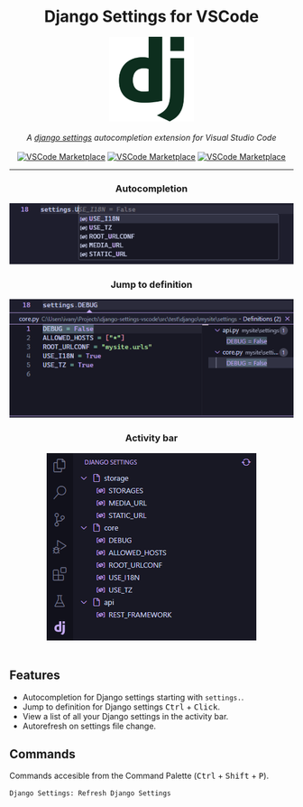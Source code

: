 <div align="center">
  <h1>Django Settings for VSCode</h1>
  <a href="https://marketplace.visualstudio.com/items?itemName=IvanArjona.django-settings">
      <img src="images/icon.png" width="150px" alt="VSCode Marketplace badge" />
  </a>
  <br>
  <br>
  <em>A <a href="https://docs.djangoproject.com/en/dev/topics/settings/">django settings</a> autocompletion extension for Visual Studio Code</em>
  <br>
  <br>
  <a href="https://marketplace.visualstudio.com/items?itemName=IvanArjona.django-settings"><img src="https://img.shields.io/visual-studio-marketplace/azure-devops/installs/total/IvanArjona.django-settings?color=%23007ACC&logo=Visual%20Studio%20Code&logoColor=%23007ACC&style=for-the-badge" alt="VSCode Marketplace" /></a>
  <a href="https://marketplace.visualstudio.com/items?itemName=IvanArjona.django-settings&ssr=false#review-details"><img src="https://img.shields.io/visual-studio-marketplace/stars/IvanArjona.django-settings?color=%23007ACC&logo=Visual%20Studio%20Code&logoColor=%23007ACC&style=for-the-badge" alt="VSCode Marketplace" /></a>
  <a href="https://github.com/IvanArjona/cloudflare-tunnel-vscode/blob/master/CHANGELOG.md"><img src="https://img.shields.io/visual-studio-marketplace/v/IvanArjona.django-settings?color=%23007ACC&logo=Visual%20Studio%20Code&logoColor=%23007ACC&style=for-the-badge" alt="VSCode Marketplace" /></a>
</div>

<hr>

<div align="center">
  <h3>Autocompletion</h3>
  <img src="images/completion.png">
</div>

<div align="center">
  <h3>Jump to definition</h3>
  <img src="images/definition.png">
</div>

<div align="center">
  <h3>Activity bar</h3>
  <img src="images/tree-view.png">
</div>

<br>

## Features

- Autocompletion for Django settings starting with `settings.`.
- Jump to definition for Django settings <kbd>Ctrl</kbd> + <kbd>Click</kbd>.
- View a list of all your Django settings in the activity bar.
- Autorefresh on settings file change.

## Commands

Commands accesible from the Command Palette (<kbd>Ctrl</kbd> + <kbd>Shift</kbd> + <kbd>P</kbd>).

```
Django Settings: Refresh Django Settings
```
